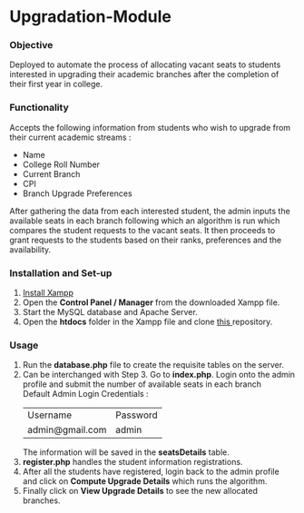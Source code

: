 # Upgradation-Module
### Objective
Deployed to automate the process of allocating vacant seats to students interested in upgrading their academic branches after the completion of their first year in college.

### Functionality
Accepts the following information from students who wish to upgrade from their current academic streams :
<ul>
  <li>Name</li>
  <li>College Roll Number</li>
  <li>Current Branch</li>
  <li>CPI</li>
  <li>Branch Upgrade Preferences</li>
</ul>

After gathering the data from each interested student, the admin inputs the available seats in each branch following which an algorithm is run which compares the student requests to the vacant seats. It then proceeds to grant requests to the students based on their ranks, preferences and the availability.

### Installation and Set-up
<ol>
  <li><a href = 'https://www.apachefriends.org/download.html'>Install Xampp</a></li>
  <li>Open the <b>Control Panel / Manager</b> from the downloaded Xampp file.</li>
  <li>Start the MySQL database and Apache Server.</li>
  <li>Open the <b>htdocs</b> folder in the Xampp file and clone <a href='https://github.com/pavleenkaur/Upgradation-Module/'>this </a>repository.</li>
</ol>

### Usage
<ol>
  <li>Run the <b>database.php</b> file to create the requisite tables on the server.</li>  
  <li>Can be interchanged with Step 3. Go to <b>index.php</b>. Login onto the admin profile and submit the number of available seats in each branch<br>Default Admin
    Login Credentials :
    <table>
      <tr>
        <td>Username</td>
        <td>Password</td>
      </tr>
      <tr>
        <td>admin@gmail.com</td>
        <td>admin</td>
      </tr>
    </table>
    The information will be saved in the <b>seatsDetails</b> table.
  </li>
  <li><b>register.php</b> handles the student information registrations.</li>  
  <li>After all the students have registered, login back to the admin profile and click on <b>Compute Upgrade Details</b> which runs the algorithm.</li>  
  <li>Finally click on <b>View Upgrade Details</b> to see the new allocated branches.</li>  
</ol>
